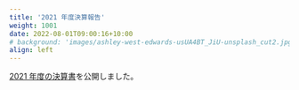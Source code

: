 ```yaml
---
title: '2021 年度決算報告'
weight: 1001
date: 2022-08-01T09:00:16+10:00
# background: 'images/ashley-west-edwards-usUA4BT_JiU-unsplash_cut2.jpg'
align: left
---
```



[2021 年度の決算書](https://github.com/oshw-tokyo/financial-results/blob/main/financial-results/2021-financial-results-zeroidea.pdf)を公開しました。


